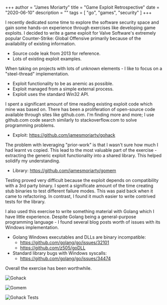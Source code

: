 +++
author = "James Moriarty"
title = "Game Exploit Retrospective"
date = "2020-06-10"
description = ""
tags = [
    "go",
	"games",
	"security"
]
+++

I recently dedicated some time to explore the software security space and gain some hands-on experience through exercises like developing game exploits. I decided to write a game exploit for Valve Software's extremely popular Counter-Strike: Global Offensive primarily because of the availability of existing information.

- Source code leak from 2013 for reference.
- Lots of existing exploit examples.

When taking on projects with lots of unknown elements - I like to focus on a "steel-thread" implementation.

- Exploit functionality to be as anemic as possible.
- Exploit managed from a simple external process.
- Exploit uses the standard Win32 API.

I spent a significant amount of time reading existing exploit code which mine was based on. There has been a proliferation of open-source code available through sites like github.com. I'm finding more and more; I use github.com code search similarly to stackoverflow.com to solve programming problems.

- Exploit: https://github.com/jamesmoriarty/gohack

The problem with leveraging "prior-work" is that I wasn't sure how much I had learnt vs copied. This lead to the most valuable part of the exercise - extracting the generic exploit functionality into a shared library. This helped solidify my understanding.

- Library: https://github.com/jamesmoriarty/gomem

Testing proved very difficult because the exploit depends on compatibility with a 3rd party binary. I spent a significate amount of the time creating stub binaries to test different failure modes. This was paid back when it came to refactoring. In contrast, I found it much easier to write contrived tests for the library.

I also used this exercise to write something material with Golang which I have little experience. Despite Golang being a general-purpose programming language - I found several blog posts worth of issues with its Windows implementation.

- Golang Windows executables and DLLs are binary incompatible:
  - https://github.com/golang/go/issues/32101
  - https://github.com/z505/goDLL
- Standard library bugs with Windows syscalls:
  - https://github.com/golang/go/issues/34474

Overall the exercise has been worthwhile.

![Gohack](/images/gohack.jpg)

![Gomem](/images/gomem.jpg)

![Gohack Tests](/images/gohack-test.png)
